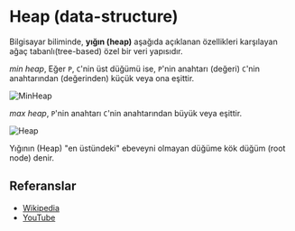 # Heap (data-structure)

Bilgisayar biliminde, **yığın (heap)** aşağıda açıklanan özellikleri karşılayan ağaç tabanlı(tree-based) özel bir veri yapısıdır.

*min heap*, Eğer `P`, `C`'nin üst düğümü ise, `P`'nin anahtarı (değeri)  `C`'nin anahtarından (değerinden) küçük veya ona eşittir.

![MinHeap](https://upload.wikimedia.org/wikipedia/commons/6/69/Min-heap.png)

*max heap*, `P`'nin anahtarı `C`'nin anahtarından büyük veya eşittir. 

![Heap](https://upload.wikimedia.org/wikipedia/commons/3/38/Max-Heap.svg)

Yığının (Heap) "en üstündeki" ebeveyni olmayan düğüme kök düğüm (root node) denir.

## Referanslar

- [Wikipedia](https://en.wikipedia.org/wiki/Heap_(data_structure))
- [YouTube](https://www.youtube.com/watch?v=t0Cq6tVNRBA&index=5&t=0s&list=PLLXdhg_r2hKA7DPDsunoDZ-Z769jWn4R8)